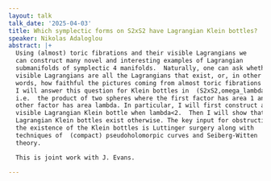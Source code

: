 ```yaml
---
layout: talk
talk_date: '2025-04-03'
title: Which symplectic forms on S2xS2 have Lagrangian Klein bottles?
speaker: Nikolas Adaloglou
abstract: |+
  Using (almost) toric fibrations and their visible Lagrangians we
  can construct many novel and interesting examples of Lagrangian
  submanifolds of symplectic 4 manifolds.  Naturally, one can ask whether
  visible Lagrangians are all the Lagrangians that exist, or, in other
  words, how faithful the pictures coming from almost toric fibrations are.
  I will answer this question for Klein bottles in  (S2xS2,omega_lambda),
  i.e.  the product of two spheres where the first factor has area 1 and the
  other factor has area lambda. In particular, I will first construct a
  visible Lagrangian Klein bottle when lambda<2.  Then I will show that no
  Lagrangian Klein bottles exist otherwise. The key input for obstructing
  the existence of the Klein bottles is Luttinger surgery along with
  techniques of  (compact) pseudoholomorpic curves and Seiberg-Witten
  theory.

  This is joint work with J. Evans.

---
```

